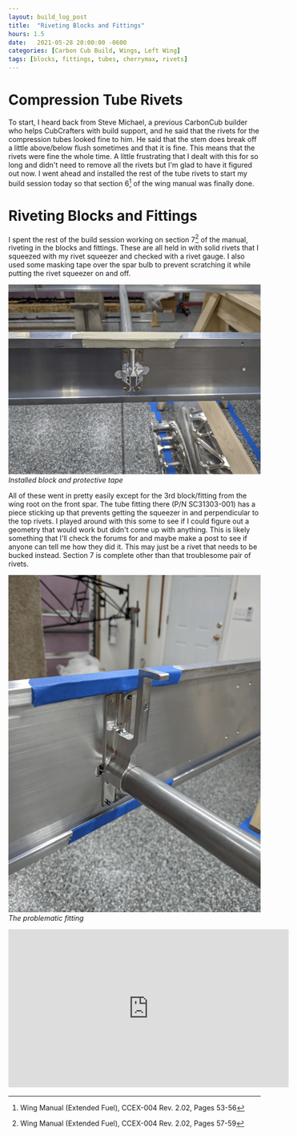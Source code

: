 ```yaml
---
layout: build_log_post
title:  "Riveting Blocks and Fittings"
hours: 1.5
date:   2021-05-28 20:00:00 -0600
categories: [Carbon Cub Build, Wings, Left Wing]
tags: [blocks, fittings, tubes, cherrymax, rivets]
---
```


# Compression Tube Rivets

To start, I heard back from Steve Michael, a previous CarbonCub builder who helps CubCrafters with build support, and he said that the rivets for the compression tubes looked fine to him. He said that the stem does break off a little above/below flush sometimes and that it is fine. This means that the rivets were fine the whole time. A little frustrating that I dealt with this for so long and didn't need to remove all the rivets but I'm glad to have it figured out now. I went ahead and installed the rest of the tube rivets to start my build session today so that section 6[^section-6-ref] of the wing manual was finally done.

# Riveting Blocks and Fittings

I spent the rest of the build session working on section 7[^section-7-ref] of the manual, riveting in the blocks and fittings. These are all held in with solid rivets that I squeezed with my rivet squeezer and checked with a rivet gauge. I also used some masking tape over the spar bulb to prevent scratching it while putting the rivet squeezer on and off.

![Desktop View](/assets/img/posts/2021-05-28-riveting-blocks-and-fittings/installed_block.png)
_Installed block and protective tape_

All of these went in pretty easily except for the 3rd block/fitting from the wing root on the front spar. The tube fitting there (P/N SC31303-001) has a piece sticking up that prevents getting the squeezer in and perpendicular to the top rivets. I played around with this some to see if I could figure out a geometry that would work but didn't come up with anything. This is likely something that I'll check the forums for and maybe make a post to see if anyone can tell me how they did it. This may just be a rivet that needs to be bucked instead. Section 7 is complete other than that troublesome pair of rivets.

![Desktop View](/assets/img/posts/2021-05-28-riveting-blocks-and-fittings/problem_fitting.png)
_The problematic fitting_


<iframe width="560" height="315" src="https://www.youtube.com/embed/TT8BchJ3IGM" title="YouTube video player" frameborder="0" allow="accelerometer; autoplay; clipboard-write; encrypted-media; gyroscope; picture-in-picture" allowfullscreen></iframe>

[^section-6-ref]: Wing Manual (Extended Fuel), CCEX-004 Rev. 2.02, Pages 53-56
[^section-7-ref]: Wing Manual (Extended Fuel), CCEX-004 Rev. 2.02, Pages 57-59